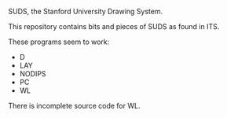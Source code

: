 SUDS, the Stanford University Drawing System.

This repository contains bits and pieces of SUDS as found in ITS.

These programs seem to work:

- D
- LAY
- NODIPS
- PC
- WL

There is incomplete source code for WL.
